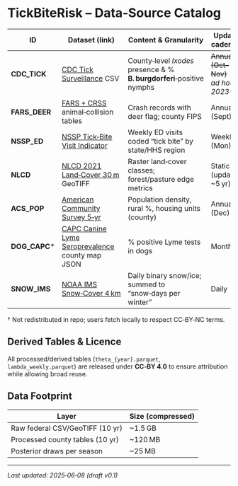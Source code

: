 # TickBiteRisk – Data‑Source Catalog

| ID              | Dataset (link)                                                                                                     | Content & Granularity                                                 | Update cadence                      | Up‑stream licence                  | Fetch script                   |
| --------------- | ------------------------------------------------------------------------------------------------------------------ | --------------------------------------------------------------------- | ----------------------------------- | ---------------------------------- | ------------------------------ |
| **CDC\_TICK**   | [CDC Tick Surveillance](https://www.cdc.gov/ticks/surveillance/index.html) CSV                                     | County‑level *Ixodes* presence & % **B. burgdorferi**‑positive nymphs | ~~Annual (Oct–Nov)~~ *ad hoc 2023→* | US Public Domain (17 U.S.C. § 105) | `pipelines/fetch_cdc_ticks.sh` |
| **FARS\_DEER**  | [FARS + CRSS](https://www.nhtsa.gov/research-data/fatality-analysis-reporting-system-fars) animal‑collision tables | Crash records with deer flag; county FIPS                             | Annual (Sept)                       | US Public Domain                   | `pipelines/fetch_fars.sh`      |
| **NSSP\_ED**    | [NSSP Tick‑Bite Visit Indicator](https://www.cdc.gov/nssp/)                                                        | Weekly ED visits coded “tick bite” by state/HHS region                | Weekly (Mon)                        | US Public Domain                   | `pipelines/fetch_ed.sh`        |
| **NLCD**        | [NLCD 2021 Land‑Cover 30 m](https://www.mrlc.gov/) GeoTIFF                                                         | Raster land‑cover classes; forest/pasture edge metrics                | Static (updated \~5 yr)             | US Public Domain                   | `pipelines/fetch_nlcd.sh`      |
| **ACS\_POP**    | [American Community Survey 5‑yr](https://api.census.gov/)                                                          | Population density, rural %, housing units (county)                   | Annual (Dec)                        | US Public Domain                   | `pipelines/fetch_acs.sh`       |
| **DOG\_CAPC**\* | [CAPC Canine Lyme Seroprevalence](https://capcvet.org/) county map JSON                                            | % positive Lyme tests in dogs                                         | Monthly                             | **CC‑BY‑NC 4.0** (non‑commercial)  | `pipelines/fetch_capc.sh` †    |
| **SNOW\_IMS**   | [NOAA IMS Snow‑Cover 4 km](https://www.ncei.noaa.gov/products/snow-and-ice/ims)                                    | Daily binary snow/ice; summed to “snow‑days per winter”               | Daily                               | US Public Domain                   | `pipelines/fetch_snow.sh`      |

† Not redistributed in repo; users fetch locally to respect CC‑BY‑NC terms.

## Derived Tables & Licence

All processed/derived tables (`theta_{year}.parquet`, `lambda_weekly.parquet`) are released under **CC‑BY 4.0** to ensure attribution while allowing broad reuse.

## Data Footprint

| Layer                           | Size (compressed) |
| ------------------------------- | ----------------- |
| Raw federal CSV/GeoTIFF (10 yr) | \~1.5 GB          |
| Processed county tables (10 yr) | \~120 MB          |
| Posterior draws per season      | \~25 MB           |

---

*Last updated: 2025‑06‑08 (draft v0.1)*

